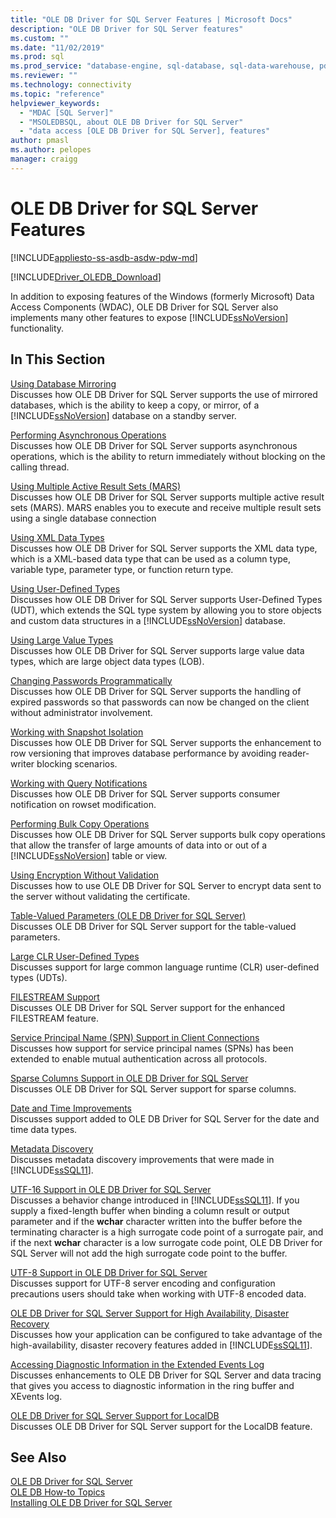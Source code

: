 ```yaml
---
title: "OLE DB Driver for SQL Server Features | Microsoft Docs"
description: "OLE DB Driver for SQL Server features"
ms.custom: ""
ms.date: "11/02/2019"
ms.prod: sql
ms.prod_service: "database-engine, sql-database, sql-data-warehouse, pdw"
ms.reviewer: ""
ms.technology: connectivity
ms.topic: "reference"
helpviewer_keywords: 
  - "MDAC [SQL Server]"
  - "MSOLEDBSQL, about OLE DB Driver for SQL Server"
  - "data access [OLE DB Driver for SQL Server], features"
author: pmasl
ms.author: pelopes
manager: craigg
---
```

# OLE DB Driver for SQL Server Features
[!INCLUDE[appliesto-ss-asdb-asdw-pdw-md](../../../includes/appliesto-ss-asdb-asdw-pdw-md.md)]

[!INCLUDE[Driver_OLEDB_Download](../../../includes/driver_oledb_download.md)]

  In addition to exposing features of the Windows (formerly Microsoft) Data Access Components (WDAC), OLE DB Driver for SQL Server also implements many other features to expose [!INCLUDE[ssNoVersion](../../../includes/ssnoversion-md.md)] functionality.  
  
## In This Section    
 [Using Database Mirroring](../../oledb/features/using-database-mirroring.md)  
 Discusses how OLE DB Driver for SQL Server supports the use of mirrored databases, which is the ability to keep a copy, or mirror, of a [!INCLUDE[ssNoVersion](../../../includes/ssnoversion-md.md)] database on a standby server.  
  
 [Performing Asynchronous Operations](../../oledb/features/performing-asynchronous-operations.md)  
 Discusses how OLE DB Driver for SQL Server supports asynchronous operations, which is the ability to return immediately without blocking on the calling thread.  
  
 [Using Multiple Active Result Sets &#40;MARS&#41;](../../oledb/features/using-multiple-active-result-sets-mars.md)  
 Discusses how OLE DB Driver for SQL Server supports multiple active result sets (MARS). MARS enables you to execute and receive multiple result sets using a single database connection  
  
 [Using XML Data Types](../../oledb/features/using-xml-data-types.md)  
 Discusses how OLE DB Driver for SQL Server supports the XML data type, which is a XML-based data type that can be used as a column type, variable type, parameter type, or function return type.  
  
 [Using User-Defined Types](../../oledb/features/using-user-defined-types.md)  
 Discusses how OLE DB Driver for SQL Server supports User-Defined Types (UDT), which extends the SQL type system by allowing you to store objects and custom data structures in a [!INCLUDE[ssNoVersion](../../../includes/ssnoversion-md.md)] database.  
  
 [Using Large Value Types](../../oledb/features/using-large-value-types.md)  
 Discusses how OLE DB Driver for SQL Server supports large value data types, which are large object data types (LOB).  
  
 [Changing Passwords Programmatically](../../oledb/features/changing-passwords-programmatically.md)  
 Discusses how OLE DB Driver for SQL Server supports the handling of expired passwords so that passwords can now be changed on the client without administrator involvement.  
  
 [Working with Snapshot Isolation](../../oledb/features/working-with-snapshot-isolation.md)  
 Discusses how OLE DB Driver for SQL Server supports the enhancement to row versioning that improves database performance by avoiding reader-writer blocking scenarios.  
  
 [Working with Query Notifications](../../oledb/features/working-with-query-notifications.md)  
 Discusses how OLE DB Driver for SQL Server supports consumer notification on rowset modification.  
  
 [Performing Bulk Copy Operations](../../oledb/features/performing-bulk-copy-operations.md)  
 Discusses how OLE DB Driver for SQL Server supports bulk copy operations that allow the transfer of large amounts of data into or out of a [!INCLUDE[ssNoVersion](../../../includes/ssnoversion-md.md)] table or view.  
  
 [Using Encryption Without Validation](../../oledb/features/using-encryption-without-validation.md)  
 Discusses how to use OLE DB Driver for SQL Server to encrypt data sent to the server without validating the certificate.  
  
 [Table-Valued Parameters &#40;OLE DB Driver for SQL Server&#41;](../../oledb/features/table-valued-parameters-oledb-driver-for-sql-server.md)  
 Discusses OLE DB Driver for SQL Server support for the table-valued parameters.  
  
 [Large CLR User-Defined Types](../../oledb/features/large-clr-user-defined-types.md)  
 Discusses support for large common language runtime (CLR) user-defined types (UDTs).  
  
 [FILESTREAM Support](../../oledb/features/filestream-support.md)  
 Discusses OLE DB Driver for SQL Server support for the enhanced FILESTREAM feature.  
  
 [Service Principal Name &#40;SPN&#41; Support in Client Connections](../../oledb/features/service-principal-name-spn-support-in-client-connections.md)  
 Discusses how support for service principal names (SPNs) has been extended to enable mutual authentication across all protocols.  
  
 [Sparse Columns Support in OLE DB Driver for SQL Server](../../oledb/features/sparse-columns-support-in-oledb-driver-for-sql-server.md)  
 Discusses OLE DB Driver for SQL Server support for sparse columns.  
  
 [Date and Time Improvements](../../oledb/features/date-and-time-improvements.md)  
 Discusses support added to OLE DB Driver for SQL Server for the date and time data types.  
  
 [Metadata Discovery](../../oledb/features/metadata-discovery.md)  
 Discusses metadata discovery improvements that were made in [!INCLUDE[ssSQL11](../../../includes/sssql11-md.md)].  
  
 [UTF-16 Support in OLE DB Driver for SQL Server](../../oledb/features/utf-16-support-in-oledb-driver-for-sql-server.md)  
 Discusses a behavior change introduced in [!INCLUDE[ssSQL11](../../../includes/sssql11-md.md)]. If you supply a fixed-length buffer when binding a column result or output parameter and if the **wchar** character written into the buffer before the terminating character is a high surrogate code point of a surrogate pair, and if the next **wchar** character is a low surrogate code point, OLE DB Driver for SQL Server will not add the high surrogate code point to the buffer.  
 
 [UTF-8 Support in OLE DB Driver for SQL Server](../../oledb/features/utf-8-support-in-oledb-driver-for-sql-server.md)  
 Discusses support for UTF-8 server encoding and configuration precautions users should take when working with UTF-8 encoded data.
  
 [OLE DB Driver for SQL Server Support for High Availability, Disaster Recovery](../../oledb/features/oledb-driver-for-sql-server-support-for-high-availability-disaster-recovery.md)  
 Discusses how your application can be configured to take advantage of the high-availability, disaster recovery features added in [!INCLUDE[ssSQL11](../../../includes/sssql11-md.md)].  
  
 [Accessing Diagnostic Information in the Extended Events Log](../../oledb/features/accessing-diagnostic-information-in-the-extended-events-log.md)  
 Discusses enhancements to OLE DB Driver for SQL Server and data tracing that gives you access to diagnostic information in the ring buffer and XEvents log.  
  
 [OLE DB Driver for SQL Server Support for LocalDB](../../oledb/features/oledb-driver-for-sql-server-support-for-localdb.md)  
 Discusses OLE DB Driver for SQL Server support for the LocalDB feature.  
  
## See Also  
 [OLE DB Driver for SQL Server](../../oledb/oledb-driver-for-sql-server.md)      
 [OLE DB How-to Topics](../../oledb/ole-db-how-to/ole-db-how-to-topics.md)   
 [Installing OLE DB Driver for SQL Server](../../oledb/applications/installing-oledb-driver-for-sql-server.md)  
  
  
